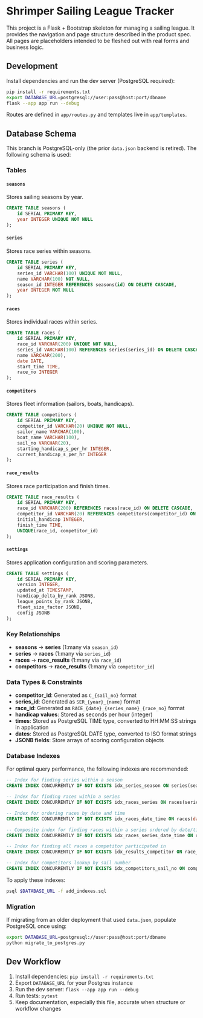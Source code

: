 # Shrimper Sailing League Tracker

This project is a Flask + Bootstrap skeleton for managing a sailing league. It provides the navigation and page structure described in the product spec. All pages are placeholders intended to be fleshed out with real forms and business logic.

## Development

Install dependencies and run the dev server (PostgreSQL required):

```bash
pip install -r requirements.txt
export DATABASE_URL=postgresql://user:pass@host:port/dbname
flask --app app run --debug
```

Routes are defined in `app/routes.py` and templates live in `app/templates`.

## Database Schema

This branch is PostgreSQL-only (the prior `data.json` backend is retired). The following schema is used:

### Tables

#### `seasons`
Stores sailing seasons by year.
```sql
CREATE TABLE seasons (
    id SERIAL PRIMARY KEY,
    year INTEGER UNIQUE NOT NULL
);
```

#### `series`
Stores race series within seasons.
```sql
CREATE TABLE series (
    id SERIAL PRIMARY KEY,
    series_id VARCHAR(100) UNIQUE NOT NULL,
    name VARCHAR(100) NOT NULL,
    season_id INTEGER REFERENCES seasons(id) ON DELETE CASCADE,
    year INTEGER NOT NULL
);
```

#### `races`
Stores individual races within series.
```sql
CREATE TABLE races (
    id SERIAL PRIMARY KEY,
    race_id VARCHAR(200) UNIQUE NOT NULL,
    series_id VARCHAR(100) REFERENCES series(series_id) ON DELETE CASCADE,
    name VARCHAR(200),
    date DATE,
    start_time TIME,
    race_no INTEGER
);
```

#### `competitors`
Stores fleet information (sailors, boats, handicaps).
```sql
CREATE TABLE competitors (
    id SERIAL PRIMARY KEY,
    competitor_id VARCHAR(20) UNIQUE NOT NULL,
    sailor_name VARCHAR(100),
    boat_name VARCHAR(100),
    sail_no VARCHAR(20),
    starting_handicap_s_per_hr INTEGER,
    current_handicap_s_per_hr INTEGER
);
```

#### `race_results`
Stores race participation and finish times.
```sql
CREATE TABLE race_results (
    id SERIAL PRIMARY KEY,
    race_id VARCHAR(200) REFERENCES races(race_id) ON DELETE CASCADE,
    competitor_id VARCHAR(20) REFERENCES competitors(competitor_id) ON DELETE CASCADE,
    initial_handicap INTEGER,
    finish_time TIME,
    UNIQUE(race_id, competitor_id)
);
```

#### `settings`
Stores application configuration and scoring parameters.
```sql
CREATE TABLE settings (
    id SERIAL PRIMARY KEY,
    version INTEGER,
    updated_at TIMESTAMP,
    handicap_delta_by_rank JSONB,
    league_points_by_rank JSONB,
    fleet_size_factor JSONB,
    config JSONB
);
```

### Key Relationships

- **seasons** → **series** (1:many via `season_id`)
- **series** → **races** (1:many via `series_id`)
- **races** → **race_results** (1:many via `race_id`)
- **competitors** → **race_results** (1:many via `competitor_id`)

### Data Types & Constraints

- **competitor_id**: Generated as `C_{sail_no}` format
- **series_id**: Generated as `SER_{year}_{name}` format  
- **race_id**: Generated as `RACE_{date}_{series_name}_{race_no}` format
- **handicap values**: Stored as seconds per hour (integer)
- **times**: Stored as PostgreSQL TIME type, converted to HH:MM:SS strings in application
- **dates**: Stored as PostgreSQL DATE type, converted to ISO format strings
- **JSONB fields**: Store arrays of scoring configuration objects

### Database Indexes

For optimal query performance, the following indexes are recommended:

```sql
-- Index for finding series within a season
CREATE INDEX CONCURRENTLY IF NOT EXISTS idx_series_season ON series(season_id);

-- Index for finding races within a series
CREATE INDEX CONCURRENTLY IF NOT EXISTS idx_races_series ON races(series_id);

-- Index for ordering races by date and time
CREATE INDEX CONCURRENTLY IF NOT EXISTS idx_races_date_time ON races(date, start_time);

-- Composite index for finding races within a series ordered by date/time
CREATE INDEX CONCURRENTLY IF NOT EXISTS idx_races_series_date_time ON races(series_id, date, start_time);

-- Index for finding all races a competitor participated in
CREATE INDEX CONCURRENTLY IF NOT EXISTS idx_results_competitor ON race_results(competitor_id);

-- Index for competitors lookup by sail number
CREATE INDEX CONCURRENTLY IF NOT EXISTS idx_competitors_sail_no ON competitors(sail_no);
```

To apply these indexes:
```bash
psql $DATABASE_URL -f add_indexes.sql
```

### Migration

If migrating from an older deployment that used `data.json`, populate PostgreSQL once using:
```bash
export DATABASE_URL=postgresql://user:pass@host:port/dbname
python migrate_to_postgres.py
```

## Dev Workflow
1. Install dependencies: `pip install -r requirements.txt`
2. Export `DATABASE_URL` for your Postgres instance
3. Run the dev server: `flask --app app run --debug`
4. Run tests: `pytest`
5. Keep documentation, especially this file, accurate when structure or workflow changes
